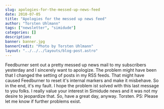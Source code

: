 ```yaml
---
slug: apologies-for-the-messed-up-news-feed
date: 2010-07-05
title: "Apologies for the messed up news feed"
author: "Torsten Uhlmann"
tags: ["newsletter", "simidude"]
categories: []
description:
banner: banner.jpg
bannerCredit: "Photo by Torsten Uhlmann"
layout: "../../../layouts/blog-post.astro"
---
```


Feedburner sent out a pretty messed up news mail to my subscribers yesterday and I sincerely want to apologize. The problem might have been that I changed the setting of posts in my RSS feeds. That might have caused Feedburner to reset it's internal markers and make it misbehave. So in the end, it's my fault. I hope the problem ist solved with this last message to you folks. I really value your interest in Simidude news and it was not my desire to jeopardize that. So, have a great day, anyway. Torsten. PS: Please let me know if further problems exist.
